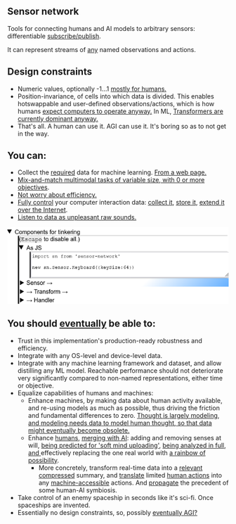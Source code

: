 ## Sensor network

Tools for connecting humans and AI models to arbitrary sensors: differentiable [subscribe/publish](https://en.wikipedia.org/wiki/Publish%E2%80%93subscribe_pattern).

It can represent streams of [any](https://github.com/Antipurity/sensor-network/tree/master/docs/universal-environments.md) named observations and actions.

## Design constraints

- Numeric values, optionally -1…1 [mostly ](https://arxiv.org/abs/1607.06450)[for humans.](https://www.reddit.com/r/NoStupidQuestions/comments/65o0gi/how_loud_is_a_nuclear_explosion_all_noise_is/)
- Position-invariance, of cells into which data is divided. This enables hotswappable and user-defined observations/actions, which is how humans [expect ](https://en.wikipedia.org/wiki/Process_(computing))[computers ](https://en.wikipedia.org/wiki/USB)[to operate ](https://en.wikipedia.org/wiki/Internet_of_things)[anyway.](https://en.wikipedia.org/wiki/Internet) In ML, [Transformers are currently dominant anyway.](https://arxiv.org/abs/1706.03762)
- That's all. A human can use it. AGI can use it. It's boring so as to not get in the way.

## You can:

- Collect the [re](https://arxiv.org/abs/2102.06701)[q](https://arxiv.org/abs/1712.00409)[ui](https://arxiv.org/abs/2001.08361)[re](https://arxiv.org/abs/2006.10621)[d](https://arxiv.org/abs/2010.14701) data for machine learning. [From a web page.](https://github.com/Antipurity/sensor-network/tree/master/js-lib)
- [Mix-and-match multimodal tasks of variable size](https://arxiv.org/abs/2106.09017)[,](https://arxiv.org/pdf/2106.02584.pdf)[ with 0 or more objectives](https://arxiv.org/abs/2112.15422).
- [Not worry about efficiency.](https://github.com/Antipurity/sensor-network/tree/master/js-lib/test)
- [Fully ](https://github.com/Antipurity/sensor-network/tree/master/docs/privacy.md)[control](https://Antipurity.github.io/sensor-network) your computer interaction data: [collect it](https://github.com/Antipurity/sensor-network/tree/master/js-lib/docs/README.md#sn-sensor), [store it](https://github.com/Antipurity/sensor-network/tree/master/js-lib/docs/README.md#sn-handler-storage), [extend it over the Internet](https://github.com/Antipurity/sensor-network/tree/master/js-lib/docs/README.md#sn-handler-internet).
- [Listen to data as unpleasant raw sounds.](https://github.com/Antipurity/sensor-network/tree/master/js-lib/docs/README.md#sn-handler-sound)

![The basic tree structure for editing JS components at runtime.](docs/images/ui-components.png)

## You should [eventually](https://github.com/Antipurity/sensor-network/tree/master/docs/ROADMAP.md) be able to:

- Trust in this implementation's production-ready robustness and efficiency.
- Integrate with any OS-level and device-level data.
- Integrate with any machine learning framework and dataset, and allow distilling any ML model. Reachable performance should not deteriorate very significantly compared to non-named representations, either time or objective.
- Equalize capabilities of humans and machines:
    - Enhance machines, by making data about human activity available, and re-using models as much as possible, thus driving the friction and fundamental differences to zero. [Thought ](https://books.google.com.ua/books?id=wT04AAAAIAAJ&redir_esc=y)[is ](https://en.wikipedia.org/wiki/How_to_Create_a_Mind)[largely ](https://en.wikipedia.org/wiki/Hierarchical_temporal_memory)[modeling](https://ai.facebook.com/blog/self-supervised-learning-the-dark-matter-of-intelligence/), [and ](http://proceedings.mlr.press/v139/hashimoto21a/hashimoto21a.pdf)[modeling needs data](https://static.googleusercontent.com/media/research.google.com/en//pubs/archive/35179.pdf)[ to model human thought,](https://en.wikipedia.org/wiki/Mind_uploading)[ so that data might eventually become obsolete.](https://arxiv.org/abs/2106.09017)
    - Enhance [humans](https://repository.upenn.edu/cgi/viewcontent.cgi?article=1107&context=mgmt_papers), [merging](https://towardsdatascience.com/merging-with-ai-how-to-make-a-brain-computer-interface-to-communicate-with-google-using-keras-and-f9414c540a92)[ ](https://en.wikipedia.org/wiki/Transcendent_Man)[with](https://venturebeat.com/2020/11/23/this-is-how-well-merge-with-ai/)[ ](https://www.ft.com/content/0c4fac58-bd15-11e9-9381-78bab8a70848)[AI](https://en.wikipedia.org/wiki/Lovecraftian_horror): adding and removing senses at will, [being predicted for 'soft mind uploading'](https://cmte.ieee.org/futuredirections/2018/06/04/mind-uploading-vs-mind-virtualisation-ii-2/), [being analyzed in full](https://github.com/likedan/Awesome-CoreML-Models), [and](https://en.wikipedia.org/wiki/Simulated_reality)[ ](https://en.wikipedia.org/wiki/Serial_Experiments_Lain)effectively replacing the one real world with [a rainbow of possibility](https://en.wikipedia.org/wiki/Noosphere).
        - More concretely, transform real-time data into a [rele](https://deepsense.ai/what-is-reinforcement-learning-the-complete-guide/)[vant](https://arxiv.org/abs/2009.01325) [comp](https://en.wikipedia.org/wiki/Self-supervised_learning)[r](https://www.tensorflow.org/tutorials/generative/autoencoder)[e](https://arxiv.org/abs/2006.07733)[s](https://arxiv.org/abs/2109.01819)[s](https://arxiv.org/abs/1708.07860)[ed](https://arxiv.org/abs/1811.10959) summary, and [translate](https://github.com/Antipurity/sensor-network/tree/master/docs/human-sense-constraints.md) limited [human ](https://deepmind.com/research/publications/2021/Creating-Interactive-Agents-with-Imitation-Learning)[actions](https://intelligence.org/files/QuantilizersSaferAlternative.pdf) into any [machine-accessible](https://github.com/Antipurity/sensor-network/tree/master/docs/universal-environments.md) actions. And [propagate](https://www.weforum.org/agenda/2018/01/the-secret-of-groundbreaking-science-global-collaboration/) the precedent of some human-AI symbiosis.
- Take control of an enemy spaceship in seconds like it's sci-fi. Once spaceships are invented.
- Essentially no design constraints, so, possibly [eventua](https://en.wikipedia.org/wiki/The_Singularity_Is_Near)[lly ](https://www.academia.edu/36810724/The_21st_Century_Singularity_and_its_Big_History_Implications_A_re_analysis)[AGI?](http://www.incompleteideas.net/IncIdeas/BitterLesson.html)